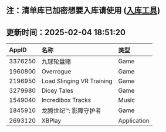 ## 注：清单库已加密想要入库请使用 ([入库工具](https://github.com/BlankTMing/ManifestAutoUpdate/releases))

## 更新时间：2025-02-04 18:51:20
| AppID | 名称 | 类型  |
| :-------------------- | :----------------------------- | :----------- |
| 3376250 | 九球轮盘赌| Game |
| 1960800 | Overrogue| Game |
| 2196950 | Load Slinging VR Training| Game |
| 3279980 | Dicey Tales| Game |
| 1549040 | Incredibox Tracks| Music |
| 1845910 | 龙腾世纪™: 影障守护者| Game |
| 2693120 | XBPlay| Application |
